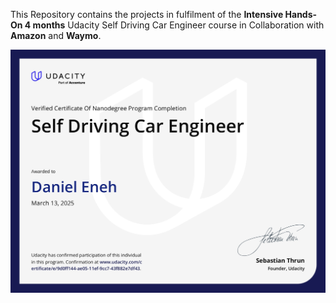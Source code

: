 This Repository contains the projects in fulfilment of the **Intensive Hands-On 4 months** Udacity Self Driving Car Engineer course in Collaboration with **Amazon** and **Waymo**.


![Self Driving Car Certificate](https://github.com/Danny024/Self_Driving_Car_Engineer/blob/main/Self%20Driving%20Car%20Engineer.jpg)
